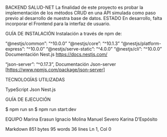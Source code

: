 BACKEND SALUD-NET
La finalidad de este proyecto es probar la implementación de los métodos CRUD en una API simulada como paso previo al desarrollo de nuestra base de datos.
ESTADO
En desarrollo, falta incorporar el Frontend para la interfaz de usuario.

GUÍA DE INSTALACIÓN
Instalación a través de npm de:

“@nestjs/common”: “^10.0.0”
“@nestjs/core”: “^10.1.3”
“@nestjs/platform-express”: “^10.0.0”
“@nestjs/serve-static”: “^4.0.0”
“@nestjs/cli”: “^10.0.0”
Documentación Nest.js https://docs.nestjs.com/

“json-server”: “^0.17.3”,
Documentación Json-server [https://www.npmjs.com/package/json-server]

TECNOLOGÍAS UTILIZADAS

TypeScript
Json
Nest.js

GUÍA DE EJECUCIÓN

$ npm run sn
$ npm run start:dev

EQUIPO
Marina Erasun
Ignacio Molina
Manuel Severo
Karina D’Espósito

Markdown 851 bytes 95 words 36 lines Ln 1, Col 0
